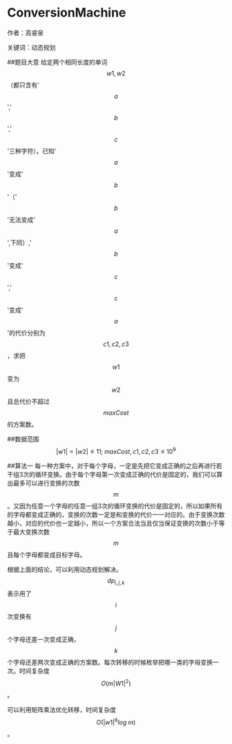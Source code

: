 # ConversionMachine
作者：高睿泉

关键词：动态规划

##题目大意
给定两个相同长度的单词$$w1,w2$$（都只含有'$$a$$','$$b$$','$$c$$'三种字符）。已知'$$a$$'变成'$$b$$'（'$$b$$'无法变成'$$a$$',下同）,'$$b$$'变成'$$c$$','$$c$$'变成'$$a$$'的代价分别为$$c1,c2,c3$$，求把$$w1$$变为$$w2$$且总代价不超过$$maxCost$$的方案数。

##数据范围
$$|w1|=|w2|\leq 11;\; maxCost,c1,c2,c3\leq 10^{9}$$

##算法一
每一种方案中，对于每个字母，一定是先把它变成正确的之后再进行若干组3次的循环变换。由于每个字母第一次变成正确的代价是固定的，我们可以算出最多可以进行变换的次数$$m$$。又因为任意一个字母的任意一组3次的循环变换的代价是固定的，所以如果所有的字母都变成正确的，变换的次数一定是和变换的代价一一对应的。由于变换次数越小，对应的代价也一定越小，所以一个方案合法当且仅当保证变换的次数小于等于最大变换次数$$m$$且每个字母都变成目标字母。

根据上面的结论，可以利用动态规划解决。$$dp_{i,j,k}$$表示用了$$i$$次变换有$$j$$个字母还差一次变成正确，$$k$$个字母还差两次变成正确的方案数。每次转移的时候枚举把哪一类的字母变换一次。时间复杂度$$O(m|W1|^2)$$。

可以利用矩阵乘法优化转移，时间复杂度$$O(|w1|^6log\;m)$$。